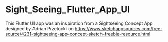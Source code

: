 # Sight_Seeing_Flutter_App_UI
This Flutter UI app was an inspiration from a Sightseeing Concept App designed by Adrian Przetocki on https://www.sketchappsources.com/free-source/4231-sightseeing-app-concept-sketch-freebie-resource.html
